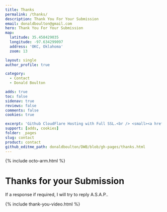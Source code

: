 ```yaml
---
title: Thanks
permalink: /thanks/
description: Thank You For Your Submission
email: donaldboulton@gmail.com
hero: Thank You For Your Submission
map:
  latitude: 35.458429035
  longitude: -97.634299097
  address: 'OKC, Oklahoma'
  zoom: 13

layout: single
author_profile: true

category:
  - Contact
  - Donald Boulton

adds: true
toc: false
sidenav: true
reviews: false
comments: false
cookies: true

excerpt: 'Github CloudFlare Hosting with Full SSL.<br /> <small><a href="https://github.com/donaldboulton/DWB/">Jekyll Gulp Travis CI Build</a></small><br /><br /> {::nomarkdown}<iframe style="display: inline-block;" src="https://ghbtns.com/github-btn.html?user=donaldboulton&repo=DWB&type=star&count=true&size=large" frameborder="0" scrolling="0" width="160px" height="30px"></iframe> <iframe style="display: inline-block;" src="https://ghbtns.com/github-btn.html?user=donaldboulton&repo=DWB&type=fork&count=true&size=large" frameborder="0" scrolling="0" width="158px" height="30px"></iframe>{:/nomarkdown}'
support: [adds, cookies]
folder: _pages
slug: contact
product: contact
github_editme_path: donaldboulton/DWB/blob/gh-pages/thanks.html
---
```


{% include octo-arm.html %}

# Thanks for your Submission

If a response if required, I will try to reply A.S.A.P..

{% include thank-you-video.html %}